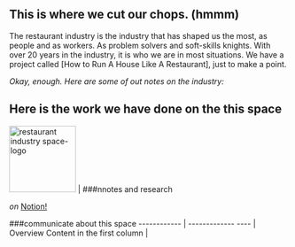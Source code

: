 ## This is where we **cut our chops**. (hmmm) 

 The restaurant industry is the industry that has shaped us the most, as people and as workers. As problem solvers and soft-skills knights. With over 20 years in the industry, it is who we are in most situations. We have a project called [How to Run A House Like A Restaurant], just to make a point.
 
*Okay, enough. Here are some of out notes on the industry:*

## Here is the work we have done on the this space

<img src="https://theindustrydirect.com/_assets/_img/TheIndustryDirect-Restaurant.IndustryI_space-icon.png" alt="restaurant industry space-logo" style="width:120px;height:120px;"> | ###nnotes and research

*on* [Notion!](https://www.notion.so/theindustrydirect/e9280362641d4bcb8e7ff3d1a92f4bc8?v=10a88e2fa8624426bc355b3842b32592)

###communicate about this space
------------ | -------------
---- | Overview
Content in the first column |


